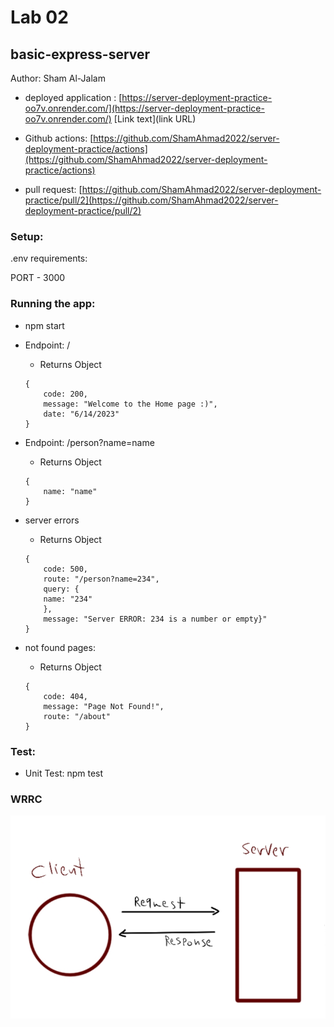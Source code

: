 # Lab 02
## basic-express-server
Author: Sham Al-Jalam

* deployed application : [https://server-deployment-practice-oo7v.onrender.com/](https://server-deployment-practice-oo7v.onrender.com/)
[Link text](link URL)


* Github actions: [https://github.com/ShamAhmad2022/server-deployment-practice/actions](https://github.com/ShamAhmad2022/server-deployment-practice/actions)

*  pull request: [https://github.com/ShamAhmad2022/server-deployment-practice/pull/2](https://github.com/ShamAhmad2022/server-deployment-practice/pull/2)

### Setup:
.env requirements:

PORT - 3000

### Running the app:
* npm start

* Endpoint: /

    * Returns Object
    ```Js
    {
        code: 200,
        message: "Welcome to the Home page :)",
        date: "6/14/2023"
    }
    ```

* Endpoint: /person?name=name

    * Returns Object
    ```Js
    {
        name: "name"
    }
    ```


* server errors

    * Returns Object
    ```Js
    {
        code: 500,
        route: "/person?name=234",
        query: {
        name: "234"
        },
        message: "Server ERROR: 234 is a number or empty}"
    }
    ```

* not found pages:

    * Returns Object
    ```Js
    {
        code: 404,
        message: "Page Not Found!",
        route: "/about"
    }
    ```
### Test:
* Unit Test: npm test

### WRRC
![](./images/WRRC.png)